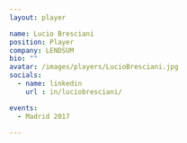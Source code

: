 ```yaml
---
layout: player

name: Lucio Bresciani
position: Player
company: LENDSUM
bio: ""
avatar: /images/players/LucioBresciani.jpg
socials:
  - name: linkedin
    url : in/luciobresciani/

events:
  - Madrid 2017

---
```


